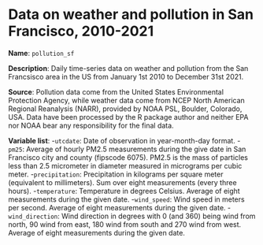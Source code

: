 # Data on weather and pollution in San Francisco, 2010-2021

**Name**: ```pollution_sf```

**Description**: Daily time-series data on weather and pollution from the San Francsisco area in the US from January 1st 2010 to December 31st 2021.

**Source**: Pollution data come from the United States Environmental Protection Agency, while weather data come from NCEP North American Regional Reanalysis (NARR), provided by NOAA PSL, Boulder, Colorado, USA. Data have been processed by the R package author and neither EPA nor NOAA bear any responsibility for the final data.

**Variable list**:
-```utcdate```: Date of observation in year-month-day format.
-```pm25```: Average of hourly PM2.5 measurements during the give date in San Francisco city and county (fipscode 6075). PM2.5 is the mass of particles less than 2.5 micrometer in diameter measured in micrograms per cubic meter.
-```precipitation```: Precipitation in kilograms per square meter (equivalent to millimeters). Sum over eight measurements (every three hours).
-```temperature```: Temperature in degrees Celsius. Average of eight measurements during the given date.
-```wind_speed```: Wind speed in meters per second. Average of eight measurements during the given date.
-```wind_direction```: Wind direction in degrees with 0 (and 360) being wind from north, 90 wind from east, 180 wind from south and 270 wind from west. Average of eight measurements during the given date.
